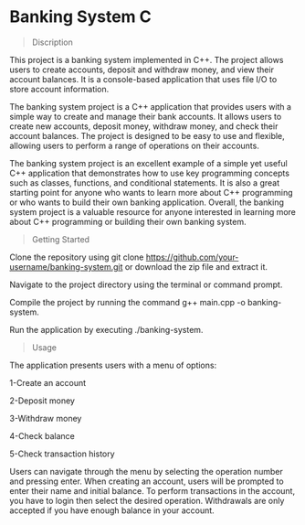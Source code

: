 # Banking System C
> Discription

This project is a banking system implemented in C++. The project allows users to create accounts, deposit and withdraw money, and view their account balances. It is a console-based application that uses file I/O to store account information.

The banking system project is a C++ application that provides users with a simple way to create and manage their bank accounts. It allows users to create new accounts, deposit money, withdraw money, and check their account balances. The project is designed to be easy to use and flexible, allowing users to perform a range of operations on their accounts.

The banking system project is an excellent example of a simple yet useful C++ application that demonstrates how to use key programming concepts such as classes, functions, and conditional statements. It is also a great starting point for anyone who wants to learn more about C++ programming or who wants to build their own banking application. Overall, the banking system project is a valuable resource for anyone interested in learning more about C++ programming or building their own banking system.



> Getting Started

Clone the repository using git clone https://github.com/your-username/banking-system.git or download the zip file and extract it.

Navigate to the project directory using the terminal or command prompt.

Compile the project by running the command g++ main.cpp -o banking-system.

Run the application by executing ./banking-system.



> Usage

The application presents users with a menu of options:

1-Create an account

2-Deposit money

3-Withdraw money

4-Check balance

5-Check transaction history

Users can navigate through the menu by selecting the operation number and pressing enter. When creating an account, users will be prompted to enter their name and initial balance. To perform transactions in the account, you have to login then select the desired operation. Withdrawals are only accepted if you have enough balance in your account.
